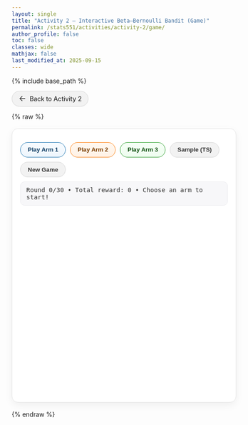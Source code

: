 ```yaml
---
layout: single
title: "Activity 2 — Interactive Beta–Bernoulli Bandit (Game)"
permalink: /stats551/activities/activity-2/game/
author_profile: false
toc: false
classes: wide
mathjax: false
last_modified_at: 2025-09-15
---
```


{% include base_path %}

<!-- Back to activity page -->
<style>
.btn-back{
  display:inline-flex;align-items:center;gap:.5rem;
  padding:.48rem .9rem;border-radius:999px;
  background:#f2f2f2;border:1px solid #d9d9d9;color:#333;
  text-decoration:none;box-shadow:0 1px 2px rgba(0,0,0,.04);
  font-weight:500;transition:background .15s ease,border-color .15s ease,box-shadow .15s ease,transform .05s ease;
}
.btn-back:hover{ background:#ececec;border-color:#d0d0d0;box-shadow:0 2px 6px rgba(0,0,0,.06); }
.btn-back:active{ transform:translateY(1px); }
.btn-back > span:first-child{ font-size:1.1rem;line-height:1; }
</style>

<p>
  <a href="{{ '/stats551/activities/activity-2/' | relative_url }}" class="btn-back" aria-label="Back to Activity 2">
    <span>&#x2190;</span><span>Back to Activity 2</span>
  </a>
</p>

{% raw %}
<!-- ======= Bandit Game ======= -->
<div class="bandit-card" id="bandit-game">
  <div class="bandit-controls">
    <button class="btn-arm btn-arm-1" type="button" data-arm="0">Play Arm 1</button>
    <button class="btn-arm btn-arm-2" type="button" data-arm="1">Play Arm 2</button>
    <button class="btn-arm btn-arm-3" type="button" data-arm="2">Play Arm 3</button>
    <button class="btn-secondary" type="button" id="btn-ts">Sample (TS)</button>
    <button class="btn-secondary" type="button" id="btn-new">New Game</button>
  </div>

  <div class="bandit-status" id="status">
    Round 0/30 • Total reward: 0 • Choose an arm to start!
  </div>

  <div id="plots" class="bandit-plot"></div>
  <div class="bandit-reveal" id="reveal" hidden></div>
</div>

<!-- ======= Styling ======= -->
<style>
.bandit-card{ background:#fff; border:1px solid #e6e6e6; border-radius:14px; padding:18px 18px 8px;
  box-shadow:0 6px 18px rgba(0,0,0,.06); max-width:820px; margin:18px 0; }
.bandit-controls{ display:flex; flex-wrap:wrap; gap:.6rem; margin:12px 0 10px; }
.btn-arm, .btn-secondary{ border-radius:999px; padding:.55rem 1rem; font-weight:600; cursor:pointer;
  border:1px solid transparent; background:#f7f7f7; color:#222; box-shadow:0 1px 2px rgba(0,0,0,.05); transition:all .15s ease; }
.btn-arm:hover, .btn-secondary:hover{ transform:translateY(-1px); box-shadow:0 4px 10px rgba(0,0,0,.08); }
.btn-arm:active, .btn-secondary:active{ transform:translateY(0); }
.btn-arm-1{ border-color:#1f77b4; color:#0f3d63; background:linear-gradient(0deg,#eef6fd,#f7fbff); }
.btn-arm-2{ border-color:#ff7f0e; color:#7a3d00; background:linear-gradient(0deg,#fff2e6,#fff8f0); }
.btn-arm-3{ border-color:#2ca02c; color:#0d4f0d; background:linear-gradient(0deg,#eefdef,#f6fff6); }
.btn-secondary{ border-color:#d9d9d9; background:#f2f2f2; color:#333; }
.btn-secondary:hover{ background:#ececec; border-color:#d0d0d0; }
.bandit-status{ background:#f7f7f9; border:1px solid #ececf0; border-radius:10px; padding:.6rem .8rem;
  font-family:ui-monospace, Menlo, Consolas, monospace; font-size:14px; color:#333; }
.bandit-plot{ margin-top:12px; min-height:420px; }
.bandit-reveal{ margin:10px 0 4px; font-weight:600; color:#333; padding:.5rem .7rem;
  background:#f9fafb; border:1px dashed #d9d9d9; border-radius:10px; }
#plots .xtick text, #plots .ytick text { font-size:14px !important; }
</style>

<!-- ======= Logic with CDN fallback + local Beta math ======= -->
<script>
(function(){
  // ---------- Helpers: status  ----------
  function setStatus(msg){ const el=document.getElementById('status'); if(el) el.textContent = msg; }

  // ---------- Safe loader with fallback ----------
  function loadScript(src){
    return new Promise((resolve,reject)=>{
      const s=document.createElement('script');
      s.src=src; s.async=true; s.onerror=()=>reject(new Error('load failed '+src));
      s.onload=()=>resolve();
      document.head.appendChild(s);
    });
  }
  async function ensureLibs(){
    // Try jStat (optional)
    try{ await loadScript('https://cdn.jsdelivr.net/npm/jstat@1.9.6/dist/jstat.min.js'); }catch(e){}
    // Try Plotly (required for plots)
    try{
      await loadScript('https://cdn.jsdelivr.net/npm/plotly.js-dist-min@2.35.2/plotly.min.js');
    }catch(e){
      await loadScript('https://cdn.plot.ly/plotly-2.35.2.min.js'); // fallback
    }
  }

  // ---------- Local Beta math (fallback if jStat assente) ----------
  // logGamma via Lanczos
  function logGamma(z){
    const p=[0.99999999999980993,676.5203681218851,-1259.1392167224028,771.32342877765313,
             -176.61502916214059,12.507343278686905,-0.13857109526572012,
             9.9843695780195716e-6,1.5056327351493116e-7];
    const g=7;
    if(z<0.5){ return Math.log(Math.PI)-Math.log(Math.sin(Math.PI*z))-logGamma(1-z); }
    z-=1; let x=p[0];
    for(let i=1;i<p.length;i++){ x += p[i]/(z+i); }
    const t=z+g+0.5;
    return 0.5*Math.log(2*Math.PI)+(z+0.5)*Math.log(t)-t+Math.log(x);
  }
  function betaPdfLocal(x,a,b){
    if(x<=0 || x>=1) return 0;
    return Math.exp((a-1)*Math.log(x)+(b-1)*Math.log(1-x) - (logGamma(a)+logGamma(b)-logGamma(a+b)));
  }
  // Normal(0,1) Box-Muller con cache
  let spare, hasSpare=false;
  function randn(){
    if(hasSpare){ hasSpare=false; return spare; }
    let u=0, v=0, s=0;
    do{ u=Math.random()*2-1; v=Math.random()*2-1; s=u*u+v*v; }while(s===0 || s>=1);
    const mul=Math.sqrt(-2*Math.log(s)/s);
    spare = v*mul; hasSpare=true; return u*mul;
  }
  // Marsaglia-Tsang Gamma(k,1)
  function randGamma(k){
    if(k<1){
      const u=Math.random();
      return randGamma(1+k)*Math.pow(u,1/k);
    }
    const d=k-1/3, c=1/Math.sqrt(9*d);
    for(;;){
      let x=randn(), v=1+c*x;
      if(v<=0) continue;
      v=v*v*v;
      const u=Math.random();
      if(u<1-0.0331*(x*x)*(x*x)) return d*v;
      if(Math.log(u) < 0.5*x*x + d*(1 - v + Math.log(v))) return d*v;
    }
  }
  function betaSampleLocal(a,b){
    const x=randGamma(a), y=randGamma(b);
    return x/(x+y);
  }
  const Beta = {
    pdf:(x,a,b)=> (window.jStat && jStat.beta && jStat.beta.pdf) ? jStat.beta.pdf(x,a,b) : betaPdfLocal(x,a,b),
    sample:(a,b)=> (window.jStat && jStat.beta && jStat.beta.sample) ? jStat.beta.sample(a,b) : betaSampleLocal(a,b)
  };

  // ---------- Game ----------
  const K=3, MAX_T=30;
  const colors=['#1f77b4','#ff7f0e','#2ca02c'];
  const lineWidth=4.5, markerSize=15;
  let thetas, alpha, beta, t, totalReward, sampleDots;

  function toSub(n){ const map={'0':'₀','1':'₁','2':'₂','3':'₃','4':'₄','5':'₅','6':'₆','7':'₇','8':'₈','9':'₉'}; return String(n).split('').map(d=>map[d]||d).join(''); }
  function randomThetas(){ const arr=[]; for(let i=0;i<K;i++){ arr.push(Beta.sample(2,2)); } return arr; }

  function resetState(){
    thetas = randomThetas();
    alpha = Array(K).fill(1);
    beta  = Array(K).fill(1);
    t = 0; totalReward = 0; sampleDots = [];
    setStatus(`Round ${t}/${MAX_T} • Total reward: ${totalReward} • Choose an arm to start!`);
    const rev=document.getElementById('reveal'); if(rev){ rev.hidden=true; rev.textContent=''; }
    updatePlot();
  }
  function pullArm(k){
    if(t>=MAX_T) return;
    const r=(Math.random()<thetas[k])?1:0;
    alpha[k]+=r; beta[k]+=1-r; totalReward+=r; t+=1;
    const face=r?'😀':'😞'; sampleDots=[];
    setStatus(`Round ${t}/${MAX_T} • Played Arm ${k+1} • Instantaneous reward: ${r} ${face} • Total reward: ${totalReward}`);
    updatePlot();
    if(t===MAX_T) revealThetas();
  }
  function sampleTS(){
    if(t>=MAX_T) return;
    const samples=alpha.map((a,i)=> Beta.sample(a, beta[i]));
    for(let k=0;k<K;k++){ sampleDots.push({k, x:samples[k]}); }
    const msg=`TS samples: ${samples.map((x,i)=>`θ${toSub(i+1)}≈${x.toFixed(2)}`).join(', ')} • would choose Arm ${samples.indexOf(Math.max(...samples))+1}`;
    setStatus(`Round ${t}/${MAX_T} • ${msg} • Total reward: ${totalReward}`);
    updatePlot();
  }
  function revealThetas(){
    const rev=document.getElementById('reveal');
    if(!rev) return;
    const vals=thetas.map((x,i)=>`θ${toSub(i+1)} = ${x.toFixed(3)}`).join('   ');
    rev.textContent=`Game over. True CTRs →  ${vals}`; rev.hidden=false;
  }

  function updatePlot(){
    const target=document.getElementById('plots'); if(!target) return;
    if(!window.Plotly){ setStatus('Plotly non caricato. Disabilita l’ad-block o vedi le note sotto.'); return; }

    const traces=[]; let yMax=0;
    // densità
    for(let k=0;k<K;k++){
      const xs=[], ys=[], a=alpha[k], b=beta[k], steps=400;
      for(let i=0;i<=steps;i++){
        const x=i/steps;
        xs.push(x);
        let y=Beta.pdf(x,a,b);
        if(!isFinite(y)) y=0;
        ys.push(y); if(y>yMax) yMax=y;
      }
      traces.push({ x:xs, y:ys, mode:'lines', name:`Arm ${k+1} (α=${a}, β=${b})`,
                    line:{ width:lineWidth, color:colors[k] }, hoverinfo:'name+x+y' });
    }
    // puntini TS con lo stesso colore
    for(const {k,x} of sampleDots){
      traces.push({ x:[x], y:[1e-6], mode:'markers', showlegend:false,
                    marker:{ color:colors[k], size:markerSize, symbol:'circle' },
                    hoverinfo:'x', hovertemplate:`TS sample θ${toSub(k+1)}=%{x:.3f}<extra></extra>`,
                    cliponaxis:false });
    }
    const yPadBelow=Math.max(0.12*yMax,0.15), yMin=-yPadBelow, yTop=yMax*1.2+1e-6;
    const layout={ title:{text:'Posterior distributions (updated each round)', font:{size:20}},
      xaxis:{ title:'θ', range:[0,1], titlefont:{size:16}, tickfont:{size:14} },
      yaxis:{ title:'Density', range:[yMin,yTop], titlefont:{size:16}, tickfont:{size:14}, zeroline:false },
      legend:{ font:{size:14} }, margin:{ l:60, r:20, t:48, b:50 }, hovermode:'closest', height:420
    };
    Plotly.newPlot(target, traces, layout, {displayModeBar:false, responsive:true});
  }

  function wireUI(){
    document.querySelectorAll('.btn-arm').forEach(btn=>{
      btn.addEventListener('click', ()=>pullArm(Number(btn.dataset.arm)));
    });
    const ts=document.getElementById('btn-ts'), nw=document.getElementById('btn-new');
    if(ts) ts.addEventListener('click', sampleTS);
    if(nw) nw.addEventListener('click', resetState);
  }

  // Boot: carica librerie (con fallback) e avvia
  (async function(){
    wireUI();
    try{ await ensureLibs(); }catch(e){}
    resetState();
  })();
})();
</script>
{% endraw %}

<!-- Librerie locali (defer mantiene l'ordine e carica prima di DOMContentLoaded) -->
<script src="{{ '/assets/js/jstat-1.9.6.min.js' | relative_url }}" defer></script>
<script src="{{ '/assets/js/plotly-2.35.2.min.js' | relative_url }}" defer></script>

<!-- Logica del gioco separata -->
<script src="{{ '/assets/js/bandit-game.js' | relative_url }}" defer></script>
